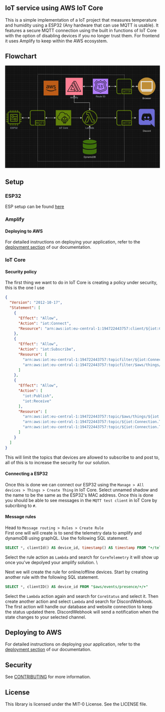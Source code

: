 ## IoT service using AWS IoT Core

This is a simple implementation of a IoT project that measures temperature and humidity using a ESP32 (Any hardware that can use MQTT is usable). It features a secure MQTT connection using the built in functions of IoT Core with the option of disabling devices if you no longer trust them. For frontend it uses Amplify to keep within the AWS ecosystem. 

## Flowchart
![Flowchart](flowchart.jpg "Flowchart")

## Setup
### ESP32
ESP setup can be found [here](https://github.com/Cosmao/esp32-idf-aws/)
### Amplify

#### Deploying to AWS
For detailed instructions on deploying your application, refer to the [deployment section](https://docs.amplify.aws/react/start/quickstart/#deploy-a-fullstack-app-to-aws) of our documentation.

### IoT Core
#### Security policy
The first thing we want to do in IoT Core is creating a policy under security, this is the one I use
```json
{
  "Version": "2012-10-17",
  "Statement": [
    {
      "Effect": "Allow",
      "Action": "iot:Connect",
      "Resource": "arn:aws:iot:eu-central-1:194722443757:client/${iot:Connection.Thing.ThingName}"
    },
    {
      "Effect": "Allow",
      "Action": "iot:Subscribe",
      "Resource": [
        "arn:aws:iot:eu-central-1:194722443757:topicfilter/${iot:Connection.Thing.ThingName}/downlink",
        "arn:aws:iot:eu-central-1:194722443757:topicfilter/$aws/things/${iot:Connection.Thing.ThingName}/shadow/*"
      ]
    },
    {
      "Effect": "Allow",
      "Action": [
        "iot:Publish",
        "iot:Receive"
      ],
      "Resource": [
        "arn:aws:iot:eu-central-1:194722443757:topic/$aws/things/${iot:Connection.Thing.ThingName}/shadow/*",
        "arn:aws:iot:eu-central-1:194722443757:topic/${iot:Connection.Thing.ThingName}/downlink",
        "arn:aws:iot:eu-central-1:194722443757:topic/${iot:Connection.Thing.ThingName}/telemetry"
      ]
    }
  ]
}

```
This will limit the topics that devices are allowed to subscribe to and post to, all of this is to increase the security for our solution.
#### Connecting a ESP32
Once this is done we can connect our ESP32 using the `Manage > All devices > Things > Create Thing` in IoT Core. Select unnamed shadow and the name to be the same as the ESP32's MAC address. Once this is done you should be able to see messages in the `MQTT test client` in IoT Core by subcribing to `#`.
#### Message rules
Head to `Message routing > Rules > Create Rule` \
First one will will create is to send the telemetry data to amplify and dynamoDB using graphQL. Use the following SQL statement.
```SQL
SELECT *, clientId() AS device_id, timestamp() AS timestamp FROM "+/telemetry"
```
Select the rule action as `Lambda` and search for `CoreTelemetry` it will show up once you've depolyed your amplify solution. \

Next we will create the rule for online/offline devices. Start by creating another rule with the following SQL statement.
```SQL
SELECT *, clientID() AS device_id FROM "$aws/events/presence/+/+"
```
Select the `Lambda` action again and search for `CoreStatus` and select it. Then create another action and select `Lambda` and search for DiscordWebhook. The first action will handle our database and website connection to keep the status updated there. DiscordWebhook will send a notification when the state changes to your selected channel.

## Deploying to AWS
For detailed instructions on deploying your application, refer to the [deployment section](https://docs.amplify.aws/react/start/quickstart/#deploy-a-fullstack-app-to-aws) of our documentation.

## Security

See [CONTRIBUTING](CONTRIBUTING.md#security-issue-notifications) for more information.

## License

This library is licensed under the MIT-0 License. See the LICENSE file.
